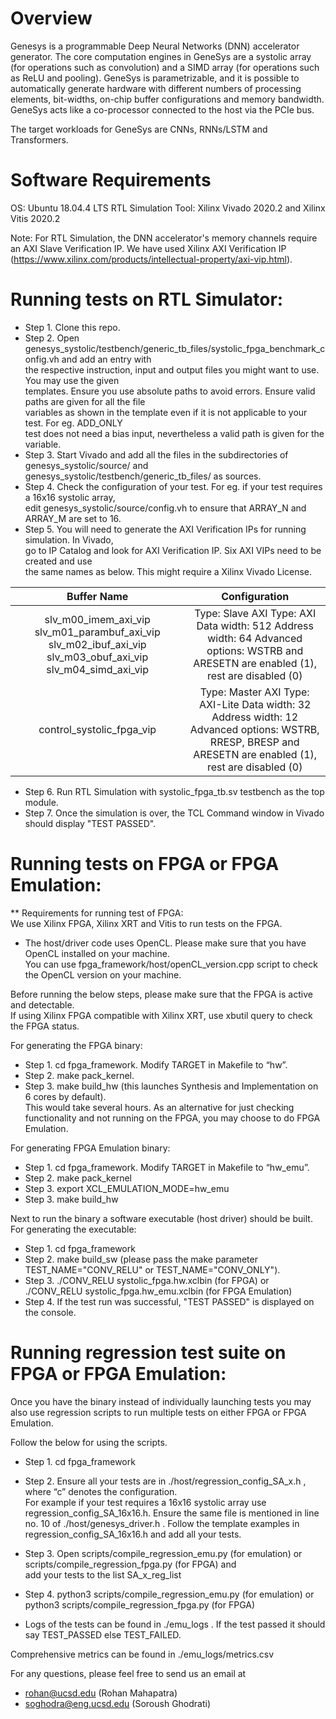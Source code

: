 # Overview

Genesys is a programmable Deep Neural Networks (DNN) accelerator generator. The core computation engines in GeneSys
are a systolic array (for operations such as convolution) and a SIMD array (for operations such as ReLU and pooling). 
GeneSys is parametrizable, and it is possible to automatically generate hardware with different numbers of processing 
elements, bit-widths, on-chip buffer configurations and memory bandwidth. GeneSys acts like a co-processor connected
to the host via the PCIe bus.

The target workloads for GeneSys are CNNs, RNNs/LSTM and Transformers.

# Software Requirements

OS: Ubuntu 18.04.4 LTS
RTL Simulation Tool: Xilinx Vivado 2020.2 and Xilinx Vitis 2020.2

Note: For RTL Simulation, the DNN accelerator's memory channels require an AXI Slave Verification IP.
      We have used Xilinx AXI Verification IP (https://www.xilinx.com/products/intellectual-property/axi-vip.html).


# Running tests on RTL Simulator:

* Step 1. Clone this repo. <br />
* Step 2. Open genesys_systolic/testbench/generic_tb_files/systolic_fpga_benchmark_config.vh and add an entry with  <br />
          the respective instruction, input and output files you might want to use. You may use the given  <br />
          templates. Ensure you use absolute paths to avoid errors. Ensure valid paths are given for all the file  <br /> variables as shown in the template even if it is not applicable to your test. For eg. ADD_ONLY  <br />
          test does not need a bias input, nevertheless a valid path is given for the variable.  <br />
* Step 3. Start Vivado and add all the files in the subdirectories of genesys_systolic/source/ and  <br />
          genesys_systolic/testbench/generic_tb_files/ as sources.  <br />
* Step 4. Check the configuration of your test. For eg. if your test requires a 16x16 systolic array,  <br />
          edit genesys_systolic/source/config.vh to ensure that ARRAY_N and ARRAY_M are set to 16.  <br />
* Step 5. You will need to generate the AXI Verification IPs for running simulation. In Vivado,  <br />
          go to IP Catalog and look for AXI Verification IP. Six AXI VIPs need to be created and use  <br />
          the same names as below. This might require a Xilinx Vivado License. <br />


|                                                  **Buffer Name**                                                 |                                                                          **Configuration**                                                                         |
|:----------------------------------------------------------------------------------------------------------------:|:------------------------------------------------------------------------------------------------------------------------------------------------------------------:|
| slv_m00_imem_axi_vip  slv_m01_parambuf_axi_vip  slv_m02_ibuf_axi_vip  slv_m03_obuf_axi_vip  slv_m04_simd_axi_vip | Type: Slave  AXI Type: AXI  Data width: 512  Address width: 64  Advanced options: WSTRB and   ARESETN are enabled (1), rest   are disabled (0)                     |
| control_systolic_fpga_vip                                                                                        | Type: Master  AXI Type: AXI-Lite  Data width: 32  Address width: 12  Advanced options: WSTRB,   RRESP, BRESP and ARESETN are  enabled (1), rest are disabled   (0) |


* Step 6. Run RTL Simulation with systolic_fpga_tb.sv testbench as the top module.  <br />
* Step 7. Once the simulation is over, the TCL Command window in Vivado should display "TEST PASSED". <br />


# Running tests on FPGA or FPGA Emulation:

** Requirements for running test of FPGA:  <br />
We use Xilinx FPGA, Xilinx XRT and Vitis to run tests on the FPGA. <br />

* The host/driver code uses OpenCL. Please make sure that you have OpenCL installed on your machine.  <br />
  You can use fpga_framework/host/openCL_version.cpp script to check the OpenCL version on your machine. <br />

Before running the below steps, please make sure that the FPGA is active and detectable. <br />
If using Xilinx FPGA compatible with Xilinx XRT, use xbutil query to check the FPGA status. <br />

For generating the FPGA binary:

* Step 1. cd fpga_framework. Modify TARGET in Makefile to “hw”. <br />
* Step 2. make pack_kernel. <br />
* Step 3. make build_hw (this launches Synthesis and Implementation on 6 cores by default).  <br />
          This would take several hours. As an alternative for just checking functionality and not 
          running on the FPGA, you may choose to do FPGA Emulation.  <br />
          
For generating FPGA Emulation binary:

* Step 1. cd fpga_framework. Modify TARGET in Makefile to “hw_emu”. <br />
* Step 2. make pack_kernel <br />
* Step 3. export XCL_EMULATION_MODE=hw_emu <br />
* Step 3. make build_hw <br />

Next to run the binary a software executable (host driver) should be built. For generating the executable: 

* Step 1. cd fpga_framework <br />
* Step 2. make build_sw (please pass the make parameter TEST_NAME="CONV_RELU" or TEST_NAME="CONV_ONLY"). <br />
* Step 3. ./CONV_RELU systolic_fpga.hw.xclbin (for FPGA) or ./CONV_RELU systolic_fpga.hw_emu.xclbin (for FPGA Emulation) <br />
* Step 4. If the test run was successful, "TEST PASSED" is displayed on the console. <br />

# Running regression test suite on FPGA or FPGA Emulation:

Once you have the binary instead of individually launching tests you may also use regression scripts to run multiple tests on either FPGA or FPGA Emulation.  <br />

Follow the below for using the scripts.  <br />

* Step 1. cd fpga_framework <br />
* Step 2. Ensure all your tests are in ./host/regression_config_SA_<c>x<c>.h , where “c” denotes the  configuration. <br />
          For example if your test requires a 16x16 systolic array use regression_config_SA_16x16.h. Ensure the same file is mentioned in line no. 10 of ./host/genesys_driver.h . Follow the template examples in regression_config_SA_16x16.h and add all your tests. <br />

* Step 3. Open scripts/compile_regression_emu.py (for emulation) or  scripts/compile_regression_fpga.py (for FPGA) and  
          add your tests to the list SA_<c>x<c>_reg_list <br />

* Step 4. python3 scripts/compile_regression_emu.py (for emulation) or python3 scripts/compile_regression_fpga.py (for FPGA) <br />

* Logs of the tests can be found in ./emu_logs . If the test passed it should say TEST_PASSED else TEST_FAILED.  <br />

Comprehensive metrics can be found in ./emu_logs/metrics.csv  <br />

For any questions, please feel free to send us an email at <br />
* rohan@ucsd.edu (Rohan Mahapatra)  <br />
* soghodra@eng.ucsd.edu (Soroush Ghodrati) <br />
